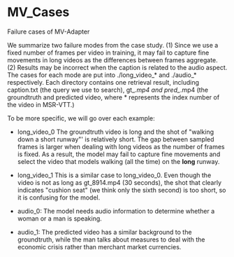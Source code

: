 # MV_Cases
Failure cases of MV-Adapter

We summarize two failure modes from the case study. (1) Since we use a fixed number of frames per video in training, it may fail to capture fine movements in long videos as the differences between frames aggregate. (2) Results may be incorrect when the caption is related to the audio aspect. The cases for each mode are put into ./long_video_* and ./audio_* respectively. Each directory contains one retrieval result, including caption.txt (the query we use to search), gt_*.mp4 and pred_*.mp4 (the groundtruth and predicted video, where * represents the index number of the video in MSR-VTT.)

To be more specific, we will go over each example:
- long_video_0
The groundtruth video is long and the shot of "walking down a short runway"' is relatively short. The gap between sampled frames is larger when dealing with long videos as the number of frames is fixed. As a result, the model may fail to capture fine movements and select the video that models walking (all the time) on the **long** runway.

- long_video_1
This is a similar case to long_video_0. Even though the video is not as long as gt_8914.mp4 (30 seconds), the shot that clearly indicates "cushion seat" (we think only the sixth second) is too short, so it is confusing for the model.

- audio_0:
The model needs audio information to determine whether a woman or a man is speaking.

- audio_1:
The predicted video has a similar background to the groundtruth, while the man talks about measures to deal with the economic crisis rather than merchant market currencies.
